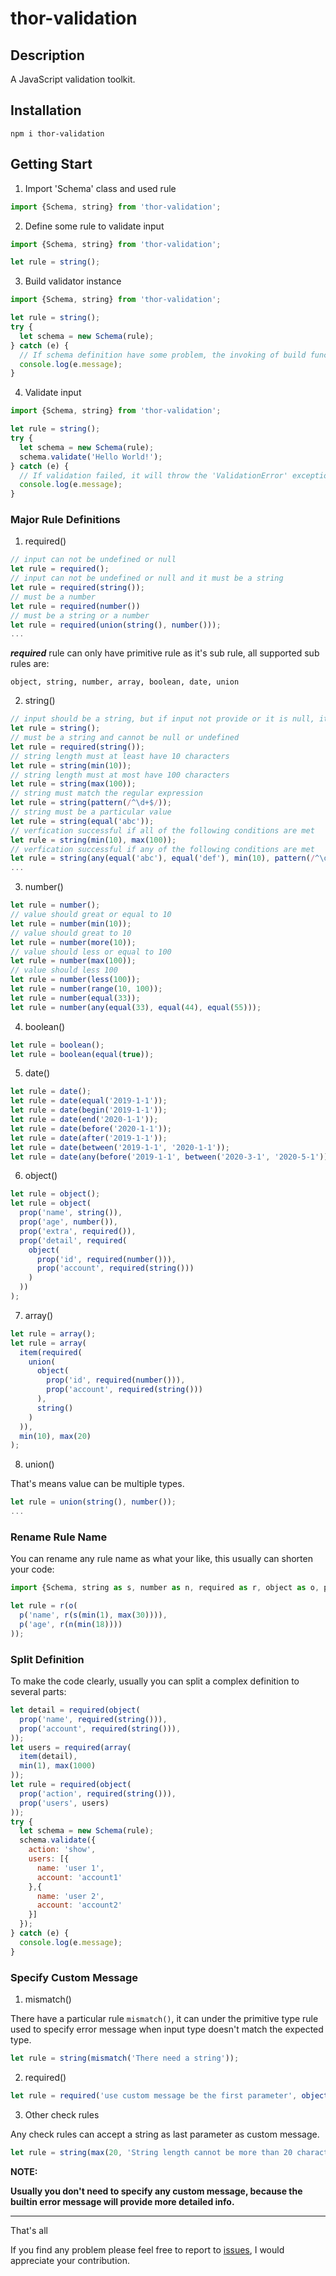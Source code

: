 # thor-validation

## Description
A JavaScript validation toolkit.

## Installation

```
npm i thor-validation
```

## Getting Start

1. Import 'Schema' class and used rule

```javascript
import {Schema, string} from 'thor-validation';
```

2. Define some rule to validate input

```javascript
import {Schema, string} from 'thor-validation';

let rule = string();
```

3. Build validator instance

```javascript
import {Schema, string} from 'thor-validation';

let rule = string();
try {
  let schema = new Schema(rule);
} catch (e) {
  // If schema definition have some problem, the invoking of build function will throw the 'SchemaError' exception.
  console.log(e.message);
}
```

4. Validate input

```javascript
import {Schema, string} from 'thor-validation';

let rule = string();
try {
  let schema = new Schema(rule);
  schema.validate('Hello World!');
} catch (e) {
  // If validation failed, it will throw the 'ValidationError' exception.
  console.log(e.message);
}
```

### Major Rule Definitions

1. required()

```javascript
// input can not be undefined or null
let rule = required();
// input can not be undefined or null and it must be a string 
let rule = required(string());
// must be a number
let rule = required(number())
// must be a string or a number
let rule = required(union(string(), number()));
...
```

***required*** rule can only have primitive rule as it's sub rule, all supported sub rules are:
```
object, string, number, array, boolean, date, union
```


2. string()

```javascript
// input should be a string, but if input not provide or it is null, it won't be regarded as error.
let rule = string();
// must be a string and cannot be null or undefined
let rule = required(string());
// string length must at least have 10 characters
let rule = string(min(10));
// string length must at most have 100 characters
let rule = string(max(100));
// string must match the regular expression
let rule = string(pattern(/^\d+$/));
// string must be a particular value
let rule = string(equal('abc'));
// verfication successful if all of the following conditions are met
let rule = string(min(10), max(100));
// verfication successful if any of the following conditions are met
let rule = string(any(equal('abc'), equal('def'), min(10), pattern(/^\d+$/)));
...
```

3. number()

```javascript
let rule = number();
// value should great or equal to 10
let rule = number(min(10));
// value should great to 10
let rule = number(more(10));
// value should less or equal to 100
let rule = number(max(100));
// value should less 100
let rule = number(less(100));
let rule = number(range(10, 100));
let rule = number(equal(33));
let rule = number(any(equal(33), equal(44), equal(55)));
```

4. boolean()

```javascript
let rule = boolean();
let rule = boolean(equal(true));
```

5. date()

```javascript
let rule = date();
let rule = date(equal('2019-1-1'));
let rule = date(begin('2019-1-1'));
let rule = date(end('2020-1-1'));
let rule = date(before('2020-1-1'));
let rule = date(after('2019-1-1'));
let rule = date(between('2019-1-1', '2020-1-1'));
let rule = date(any(before('2019-1-1', between('2020-3-1', '2020-5-1'))));
```

6. object()

```javascript
let rule = object();
let rule = object(
  prop('name', string()),
  prop('age', number()),
  prop('extra', required()),
  prop('detail', required(
    object(
      prop('id', required(number())),
      prop('account', required(string()))
    )
  ))
);
```

7. array()

```javascript
let rule = array();
let rule = array(
  item(required(
    union(
      object(
        prop('id', required(number())),
        prop('account', required(string()))
      ),
      string()
    )
  )),
  min(10), max(20)
);
```

8. union()

That's means value can be multiple types.

```javascript
let rule = union(string(), number());
...
```

### Rename Rule Name

You can rename any rule name as what your like, this usually can shorten your code:

```javascript
import {Schema, string as s, number as n, required as r, object as o, prop as p} from 'thor-validation';

let rule = r(o(
  p('name', r(s(min(1), max(30)))),
  p('age', r(n(min(18))))
));
```

### Split Definition

To make the code clearly, usually you can split a complex definition to several parts:

```javascript
let detail = required(object(
  prop('name', required(string())),
  prop('account', required(string())),
));
let users = required(array(
  item(detail),
  min(1), max(1000)
));
let rule = required(object(
  prop('action', required(string())),
  prop('users', users)
));
try {
  let schema = new Schema(rule);
  schema.validate({
    action: 'show',
    users: [{
      name: 'user 1',
      account: 'account1'
    },{
      name: 'user 2',
      account: 'account2'
    }]
  });
} catch (e) {
  console.log(e.message);
}
```

### Specify Custom Message

1. mismatch()

There have a particular rule ```mismatch()```, it can under the primitive type rule used to specify error message when input type doesn't match the expected type. 

```javascript
let rule = string(mismatch('There need a string'));
```

2. required()

```javascript
let rule = required('use custom message be the first parameter', object());
```

3. Other check rules

Any check rules can accept a string as last parameter as custom message.

```javascript
let rule = string(max(20, 'String length cannot be more than 20 characters'));

```

**NOTE:**

**Usually you don't need to specify any custom message, because the builtin error message will provide more detailed info.**

---

That's all

If you find any problem please feel free to report to [issues](https://gitee.com/thor.qin/thor-validation/issues), I would appreciate your contribution.
